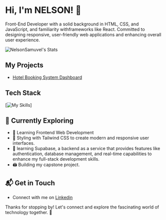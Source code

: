 # Hi, I'm NELSON! 👋

Front-End Developer with a solid background in HTML, CSS, and JavaScript, and familiarity withframeworks like React. Committed to designing responsive, user-friendly web applications and 
enhancing overall user experience.

![NelsonSamuvel's Stats](https://github-readme-stats.vercel.app/api?username=NelsonSamuvel&theme=vue-dark&show_icons=true&hide_border=true&count_private=true)


## My Projects
- [Hotel Booking System Dashboard](https://github.com/NelsonSamuvel/the-city-haven)


## Tech Stack
[![My Skills](https://skillicons.dev/icons?i=js,html,css,wasm)]

## 🌱 Currently Exploring

- 🚀 Learning Frontend Web Development
- 🧮 Styling with Tailwind CSS to create modern and responsive user interfaces.
- 📅 learning Supabase, a backend as a service that provides features like authentication, database management, and real-time capabilities to enhance my full-stack development skills.
- 🖨️ Building my capstone project.
    

## 📬 Get in Touch
- Connect with me on [Linkedin](https://www.linkedin.com/in/nelson-samuvel)

Thanks for stopping by! Let's connect and explore the fascinating world of technology together. 🚀
